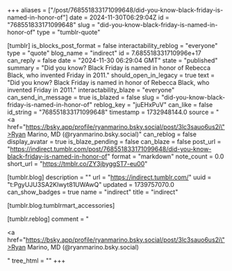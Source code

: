+++
aliases = ["/post/768551833171099648/did-you-know-black-friday-is-named-in-honor-of"]
date = 2024-11-30T06:29:04Z
id = "768551833171099648"
slug = "did-you-know-black-friday-is-named-in-honor-of"
type = "tumblr-quote"

[tumblr]
is_blocks_post_format = false
interactability_reblog = "everyone"
type = "quote"
blog_name = "indirect"
id = 7.685518331710996e+17
can_reply = false
date = "2024-11-30 06:29:04 GMT"
state = "published"
summary = "Did you know? Black Friday is named in honor of Rebecca Black, who invented Friday in 2011."
should_open_in_legacy = true
text = "Did you know? Black Friday is named in honor of Rebecca Black, who invented Friday in 2011."
interactability_blaze = "everyone"
can_send_in_message = true
is_blazed = false
slug = "did-you-know-black-friday-is-named-in-honor-of"
reblog_key = "juEHxPuV"
can_like = false
id_string = "768551833171099648"
timestamp = 1732948144.0
source = "<a href=\"https://bsky.app/profile/ryanmarino.bsky.social/post/3lc3sauo6us2i\">Ryan Marino, MD (@ryanmarino.bsky.social)</a>"
can_reblog = false
display_avatar = true
is_blaze_pending = false
can_blaze = false
post_url = "https://indirect.tumblr.com/post/768551833171099648/did-you-know-black-friday-is-named-in-honor-of"
format = "markdown"
note_count = 0.0
short_url = "https://tmblr.co/ZY3jbyggST7-eu00"

[tumblr.blog]
description = ""
url = "https://indirect.tumblr.com/"
uuid = "t:PgyUJU3SA2Klwyt81UWAwQ"
updated = 1739757070.0
can_show_badges = true
name = "indirect"
title = "indirect"

[tumblr.blog.tumblrmart_accessories]

[tumblr.reblog]
comment = "<p><a href=\"https://bsky.app/profile/ryanmarino.bsky.social/post/3lc3sauo6us2i\">Ryan Marino, MD (@ryanmarino.bsky.social)</a></p>"
tree_html = ""
+++
